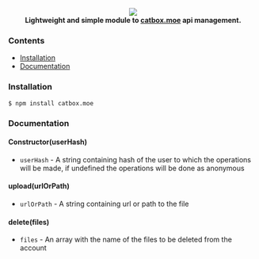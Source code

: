 <p align="center">
    <img src="https://files.catbox.moe/imhw87.png"><br>
    <b>Lightweight and simple module to <a href="https://catbox.moe/">catbox.moe</a> api management.</b>
</p>

### Contents

- [Installation](#installation)
- [Documentation](#documentation)

### Installation

```
$ npm install catbox.moe
```

### Documentation

#### Constructor(userHash)

- `userHash` - A string containing hash of the user to which the operations will be made, if undefined the operations will be done as anonymous

#### upload(urlOrPath)

- `urlOrPath` - A string containing url or path to the file

#### delete(files)

- `files` - An array with the name of the files to be deleted from the account